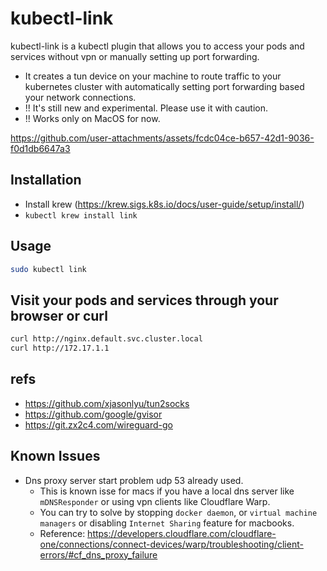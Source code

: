 # kubectl-link

kubectl-link is a kubectl plugin that allows you to access your pods and services without vpn or manually setting up port forwarding.

- It creates a tun device on your machine to route traffic to your kubernetes cluster with automatically setting port forwarding based your network connections.
- !! It's still new and experimental. Please use it with caution.
- !! Works only on MacOS for now.

https://github.com/user-attachments/assets/fcdc04ce-b657-42d1-9036-f0d1db6647a3

## Installation
- Install krew (https://krew.sigs.k8s.io/docs/user-guide/setup/install/)
- `kubectl krew install link`

## Usage

```sh
sudo kubectl link
```

## Visit your pods and services through your browser or curl

```sh
curl http://nginx.default.svc.cluster.local
curl http://172.17.1.1
```

## refs
- https://github.com/xjasonlyu/tun2socks
- https://github.com/google/gvisor
- https://git.zx2c4.com/wireguard-go

## Known Issues
- Dns proxy server start problem udp 53 already used.
  - This is known isse for macs if you have a local dns server like `mDNSResponder` or using vpn clients like Cloudflare Warp.
  - You can try to solve by stopping `docker daemon`, or `virtual machine managers` or disabling `Internet Sharing` feature for macbooks.
  - Reference: https://developers.cloudflare.com/cloudflare-one/connections/connect-devices/warp/troubleshooting/client-errors/#cf_dns_proxy_failure
